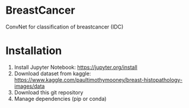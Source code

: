 # BreastCancer
ConvNet for classification of breastcancer (IDC)

# Installation

1. Install Jupyter Notebook: https://jupyter.org/install
2. Download dataset from kaggle: https://www.kaggle.com/paultimothymooney/breast-histopathology-images/data
3. Download this git repository
4. Manage dependencies (pip or conda)
